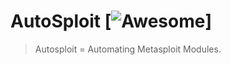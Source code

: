 # AutoSploit [![Awesome](https://octicons.github.com/img/og/git-merge.png)]
> Autosploit = Automating Metasploit Modules.

